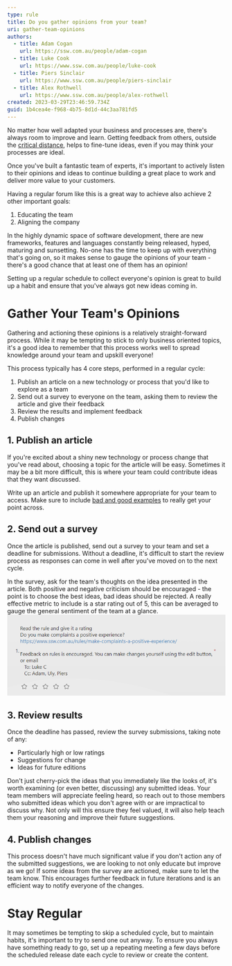```yaml
---
type: rule
title: Do you gather opinions from your team?
uri: gather-team-opinions
authors:
  - title: Adam Cogan
    url: https://ssw.com.au/people/adam-cogan
  - title: Luke Cook
    url: https://www.ssw.com.au/people/luke-cook
  - title: Piers Sinclair
    url: https://www.ssw.com.au/people/piers-sinclair
  - title: Alex Rothwell
    url: https://www.ssw.com.au/people/alex-rothwell
created: 2023-03-29T23:46:59.734Z
guid: 1b4cea4e-f968-4b75-8d1d-44c3aa781fd5
---
```

No matter how well adapted your business and processes are, there's always room to improve and learn.
Getting feedback from others, outside the [critical distance](/importance-critical-distance), helps to fine-tune ideas, even if you may think your processes are ideal.

Once you've built a fantastic team of experts, it's important to actively listen to their opinions and ideas to continue building a great place to work and deliver more value to your customers.

Having a regular forum like this is a great way to achieve also achieve 2 other important goals:
1. Educating the team
1. Aligning the company

<!--endintro-->

In the highly dynamic space of software development, there are new frameworks, features and languages constantly being released, hyped, maturing and sunsetting.
No-one has the time to keep up with everything that's going on, so it makes sense to gauge the opinions of your team - there's a good chance that at least one of them has an opinion!

Setting up a regular schedule to collect everyone's opinion is great to build up a habit and ensure that you've always got new ideas coming in.

# Gather Your Team's Opinions

Gathering and actioning these opinions is a relatively straight-forward process.
While it may be tempting to stick to only business oriented topics, it's a good idea to remember that this process works well to spread knowledge around your team and upskill everyone!

This process typically has 4 core steps, performed in a regular cycle:

1. Publish an article on a new technology or process that you'd like to explore as a team
2. Send out a survey to everyone on the team, asking them to review the article and give their feedback
3. Review the results and implement feedback
4. Publish changes

## 1. Publish an article

If you're excited about a shiny new technology or process change that you've read about, choosing a topic for the article will be easy.
Sometimes it may be a bit more difficult, this is where your team could contribute ideas that they want discussed.

Write up an article and publish it somewhere appropriate for your team to access.
Make sure to include [bad and good examples](/use-bad-and-good-examples) to really get your point across.

## 2. Send out a survey

Once the article is published, send out a survey to your team and set a deadline for submissions.
Without a deadline, it's difficult to start the review process as responses can come in well after you've moved on to the next cycle.

In the survey, ask for the team's thoughts on the idea presented in the article. Both positive and negative criticism should be encouraged - the point is to choose the best ideas, bad ideas should be rejected.
A really effective metric to include is a star rating out of 5, this can be averaged to gauge the general sentiment of the team at a glance.
![Figure: Asking for a rating of the article](/rules/gather-team-opinions/ctf-survey.png)

## 3. Review results

Once the deadline has passed, review the survey submissions, taking note of any:

* Particularly high or low ratings
* Suggestions for change
* Ideas for future editions

Don't just cherry-pick the ideas that you immediately like the looks of, it's worth examining (or even better, discussing) any submitted ideas.
Your team members will appreciate feeling heard, so reach out to those members who submitted ideas which you don't agree with or are impractical to discuss why.
Not only will this ensure they feel valued, it will also help teach them your reasoning and improve their future suggestions.

## 4. Publish changes

This process doesn't have much significant value if you don't action any of the submitted suggestions, we are looking to not only educate but improve as we go!
If some ideas from the survey are actioned, make sure to let the team know.
This encourages further feedback in future iterations and is an efficient way to notify everyone of the changes.

# Stay Regular

It may sometimes be tempting to skip a scheduled cycle, but to maintain habits, it's important to try to send one out anyway.
To ensure you always have something ready to go, set up a repeating meeting a few days before the scheduled release date each cycle to review or create the content.
